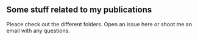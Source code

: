 ## Some stuff related to my publications

Pleace check out the different folders. Open an issue here or shoot me an email with any questions.
